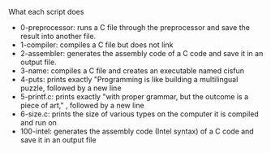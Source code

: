 What each script does

- 0-preprocessor: runs a C file through the preprocessor and save the result into another file.
- 1-compiler: compiles a C file but does not link
- 2-assembler: generates the assembly code of a C code and save it in an output file.
- 3-name: compiles a C file and creates an executable named cisfun
- 4-puts: prints exactly "Programming is like building a multilingual puzzle, followed by a new line
- 5-printf.c: prints exactly "with proper grammar, but the outcome is a piece of art," , followed by a new line
- 6-size.c: prints the size of various types on the computer it is compiled and run on
- 100-intel: generates the assembly code (Intel syntax) of a C code and save it in an output file
